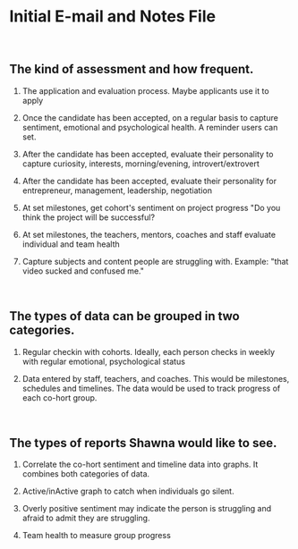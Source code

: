 # Initial E-mail and Notes File
<br>

## The kind of assessment and how frequent.

1. The application and evaluation process. Maybe applicants use it to apply

2. Once the candidate has been accepted, on a regular basis to capture sentiment, emotional and psychological health. A reminder users can set.

3. After the candidate has been accepted, evaluate their personality to capture curiosity, interests, morning/evening, introvert/extrovert

4. After the candidate has been accepted, evaluate their personality for entrepreneur, management, leadership, negotiation

5. At set milestones, get cohort's sentiment on project progress "Do you think the project will be successful?

6. At set milestones, the teachers, mentors, coaches and staff evaluate individual and team health

7. Capture subjects and content people are struggling with. Example: "that video sucked and confused me."

<br>

## The types of data can be grouped in two categories.

1. Regular checkin with cohorts. Ideally, each person checks in weekly with regular emotional, psychological status

2. Data entered by staff, teachers, and coaches. This would be milestones, schedules and timelines. The data would be used to track progress of each co-hort group.

<br>

## The types of reports Shawna would like to see.

1. Correlate the co-hort sentiment and timeline data into graphs. It combines both categories of data.

2. Active/inActive graph to catch when individuals go silent.

3. Overly positive sentiment may indicate the person is struggling and afraid to admit they are struggling. 

4. Team health to measure group progress
